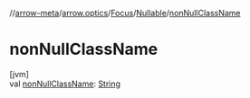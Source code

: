 //[arrow-meta](../../../../index.md)/[arrow.optics](../../index.md)/[Focus](../index.md)/[Nullable](index.md)/[nonNullClassName](non-null-class-name.md)

# nonNullClassName

[jvm]\
val [nonNullClassName](non-null-class-name.md): [String](https://kotlinlang.org/api/latest/jvm/stdlib/kotlin/-string/index.html)
